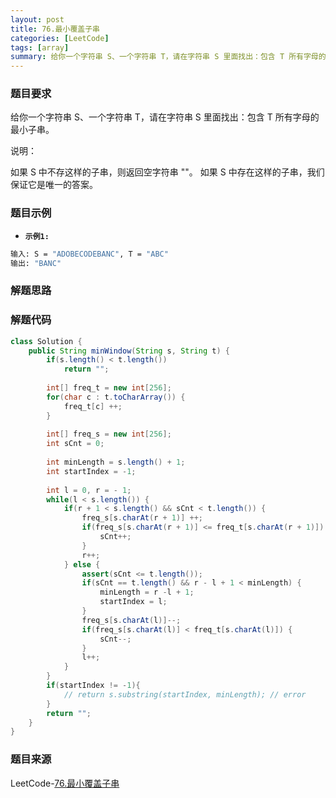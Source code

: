 ```yaml
---
layout: post
title: 76.最小覆盖子串
categories: [LeetCode]
tags: [array]
summary: 给你一个字符串 S、一个字符串 T，请在字符串 S 里面找出：包含 T 所有字母的最小子串。
---
```


### 题目要求
给你一个字符串 S、一个字符串 T，请在字符串 S 里面找出：包含 T 所有字母的最小子串。

说明：

如果 S 中不存这样的子串，则返回空字符串 ""。
如果 S 中存在这样的子串，我们保证它是唯一的答案。

### 题目示例
- **`示例1: `** 
```sh
输入: S = "ADOBECODEBANC", T = "ABC"
输出: "BANC"
```


### 解题思路


### 解题代码
```java
class Solution {
    public String minWindow(String s, String t) {
        if(s.length() < t.length())
            return "";
        
        int[] freq_t = new int[256];
        for(char c : t.toCharArray()) {
            freq_t[c] ++;
        }
        
        int[] freq_s = new int[256];
        int sCnt = 0;
        
        int minLength = s.length() + 1;
        int startIndex = -1;
        
        int l = 0, r = - 1;
        while(l < s.length()) {
            if(r + 1 < s.length() && sCnt < t.length()) {
                freq_s[s.charAt(r + 1)] ++;
                if(freq_s[s.charAt(r + 1)] <= freq_t[s.charAt(r + 1)]) {
                    sCnt++;
                }
                r++;
            } else {
                assert(sCnt <= t.length());
                if(sCnt == t.length() && r - l + 1 < minLength) {
                    minLength = r -l + 1;
                    startIndex = l;
                }
                freq_s[s.charAt(l)]--;
                if(freq_s[s.charAt(l)] < freq_t[s.charAt(l)]) {
                    sCnt--;
                }
                l++;
            }
        }
        if(startIndex != -1){
            // return s.substring(startIndex, minLength); // error
        }
        return "";
    }
}
```

### 题目来源
LeetCode-[76.最小覆盖子串](https://leetcode-cn.com/problems/minimum-window-substring/)
